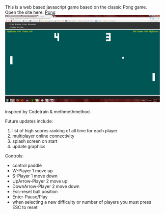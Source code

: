 This is a web based javascript game based on the classic Pong game.<br>
Open the site here: <a href="https://fiolarobert.github.io/Pong/">Pong</a><br>
<img src="https://github.com/FiolaRobert/Pong/blob/master/PongScreenshot.png"></img>
inspired by Codetrain & methmethmethod.

Future updates include:
<ol><li>list of high scores ranking of all time for each player</li>
<li>multiplayer online connectivity</li>
<li>splash screen on start</li>
<li>update graphics</li></ol>

Controls:
<ul>
<li>control paddle</li>
<li>W-Player 1 move up</li>
<li>S-Player 1 move down</li>
<li>UpArrow-Player 2 move up</li>
<li>DownArrow-Player 2 move down</li>
<li>Esc-reset ball position</li>
<li>Enter-Pause/Play</li>
<li>when selecting a new difficulty or number of players you must press ESC to reset</li></ul>

